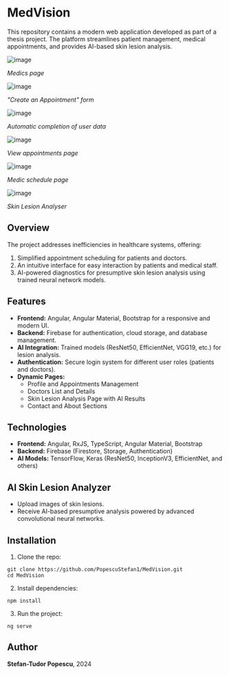 # MedVision

This repository contains a modern web application developed as part of a thesis project. The platform streamlines patient management, medical appointments, and provides AI-based skin lesion analysis.

![image](https://github.com/user-attachments/assets/083fc280-3b35-4f88-a2a4-68d5842470a1)

_Medics page_

![image](https://github.com/user-attachments/assets/12604af0-7e0c-4299-a272-209b82215b3f)

_"Create an Appointment" form_

![image](https://github.com/user-attachments/assets/83ea602f-7b03-4c1d-a261-0ff10e11bdb1)

_Automatic completion of user data_

![image](https://github.com/user-attachments/assets/766161e0-d3a6-49e3-ad0f-c283dad600ab)

_View appointments page_

![image](https://github.com/user-attachments/assets/99398c90-7759-41de-92c2-b57f5757ad5b)

_Medic schedule page_

![image](https://github.com/user-attachments/assets/e1d6345d-920d-4716-b844-f5a319d2fc92)

_Skin Lesion Analyser_

## Overview

The project addresses inefficiencies in healthcare systems, offering:
1. Simplified appointment scheduling for patients and doctors.
2. An intuitive interface for easy interaction by patients and medical staff.
3. AI-powered diagnostics for presumptive skin lesion analysis using trained neural network models.

## Features

- **Frontend:** Angular, Angular Material, Bootstrap for a responsive and modern UI.
- **Backend:** Firebase for authentication, cloud storage, and database management.
- **AI Integration:** Trained models (ResNet50, EfficientNet, VGG19, etc.) for lesion analysis.
- **Authentication:** Secure login system for different user roles (patients and doctors).
- **Dynamic Pages:**
    - Profile and Appointments Management
    - Doctors List and Details
    - Skin Lesion Analysis Page with AI Results
    - Contact and About Sections

## Technologies

- **Frontend:** Angular, RxJS, TypeScript, Angular Material, Bootstrap
- **Backend:** Firebase (Firestore, Storage, Authentication)
- **AI Models:** TensorFlow, Keras (ResNet50, InceptionV3, EfficientNet, and others)

## AI Skin Lesion Analyzer

- Upload images of skin lesions.
- Receive AI-based presumptive analysis powered by advanced convolutional neural networks.

## Installation

1. Clone the repo:
```
git clone https://github.com/PopescuStefan1/MedVision.git
cd MedVision
```

2. Install dependencies:
```
npm install
```

3. Run the project:
```
ng serve
```

## Author
**Stefan-Tudor Popescu**, 2024
